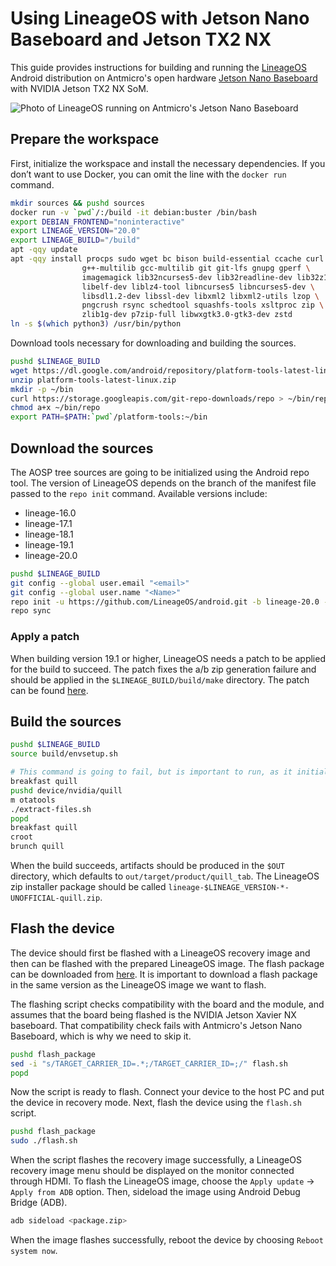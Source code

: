 # Using LineageOS with Jetson Nano Baseboard and Jetson TX2 NX

This guide provides instructions for building and running the [LineageOS](https://lineageos.org/) Android distribution on Antmicro's open hardware [Jetson Nano Baseboard](https://github.com/antmicro/jetson-nano-baseboard) with NVIDIA Jetson TX2 NX SoM.

![Photo of LineageOS running on Antmicro's Jetson Nano Baseboard](Android-on-JNB.png)

## Prepare the workspace

First, initialize the workspace and install the necessary dependencies.
If you don’t want to use Docker, you can omit the line with the `docker run` command.

```bash
mkdir sources && pushd sources
docker run -v `pwd`/:/build -it debian:buster /bin/bash
export DEBIAN_FRONTEND="noninteractive"
export LINEAGE_VERSION="20.0"
export LINEAGE_BUILD="/build"
apt -qqy update
apt -qqy install procps sudo wget bc bison build-essential ccache curl flex \
                g++-multilib gcc-multilib git git-lfs gnupg gperf \
                imagemagick lib32ncurses5-dev lib32readline-dev lib32z1-dev \
                libelf-dev liblz4-tool libncurses5 libncurses5-dev \
                libsdl1.2-dev libssl-dev libxml2 libxml2-utils lzop \
                pngcrush rsync schedtool squashfs-tools xsltproc zip \
                zlib1g-dev p7zip-full libwxgtk3.0-gtk3-dev zstd
ln -s $(which python3) /usr/bin/python
```

Download tools necessary for downloading and building the sources.

```bash
pushd $LINEAGE_BUILD
wget https://dl.google.com/android/repository/platform-tools-latest-linux.zip
unzip platform-tools-latest-linux.zip
mkdir -p ~/bin
curl https://storage.googleapis.com/git-repo-downloads/repo > ~/bin/repo
chmod a+x ~/bin/repo
export PATH=$PATH:`pwd`/platform-tools:~/bin
```

## Download the sources

The AOSP tree sources are going to be initialized using the Android repo tool.
The version of LineageOS depends on the branch of the manifest file passed to the `repo init` command.
Available versions include:

* lineage-16.0
* lineage-17.1
* lineage-18.1
* lineage-19.1
* lineage-20.0

```bash
pushd $LINEAGE_BUILD
git config --global user.email "<email>"
git config --global user.name "<Name>"
repo init -u https://github.com/LineageOS/android.git -b lineage-20.0 --git-lfs
repo sync
```

### Apply a patch

When building version 19.1 or higher, LineageOS needs a patch to be applied for the build to succeed.
The patch fixes the a/b zip generation failure and should be applied in the `$LINEAGE_BUILD/build/make` directory.
The patch can be found [here](https://review.lineageos.org/c/LineageOS/android_build/+/357489).

## Build the sources

```bash
pushd $LINEAGE_BUILD
source build/envsetup.sh

# This command is going to fail, but is important to run, as it initializes the target quill directory
breakfast quill
pushd device/nvidia/quill
m otatools
./extract-files.sh
popd
breakfast quill
croot
brunch quill
```

When the build succeeds, artifacts should be produced in the `$OUT` directory, which defaults to `out/target/product/quill_tab`.
The LineageOS zip installer package should be called `lineage-$LINEAGE_VERSION-*-UNOFFICIAL-quill.zip`.

## Flash the device

The device should first be flashed with a LineageOS recovery image and then can be flashed with the prepared LineageOS image.
The flash package can be downloaded from [here](https://www.androidfilehost.com/?w=files&flid=328892).
It is important to download a flash package in the same version as the LineageOS image we want to flash.

The flashing script checks compatibility with the board and the module, and assumes that the board being flashed is the NVIDIA Jetson Xavier NX baseboard.
That compatibility check fails with Antmicro's Jetson Nano Baseboard, which is why we need to skip it.

```bash
pushd flash_package
sed -i "s/TARGET_CARRIER_ID=.*;/TARGET_CARRIER_ID=;/" flash.sh
popd
```

Now the script is ready to flash.
Connect your device to the host PC and put the device in recovery mode.
Next, flash the device using the `flash.sh` script.

```bash
pushd flash_package
sudo ./flash.sh
```

When the script flashes the recovery image successfully, a LineageOS recovery image menu should be displayed on the monitor connected through HDMI.
To flash the LineageOS image, choose the `Apply update` -> `Apply from ADB` option.
Then, sideload the image using Android Debug Bridge (ADB).

```bash
adb sideload <package.zip>
```

When the image flashes successfully, reboot the device by choosing `Reboot system now`.
